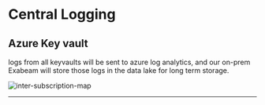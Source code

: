 # Central Logging

## Azure Key vault

logs from all keyvaults will be sent to azure log analytics, and our on-prem Exabeam will store those logs in the data lake for long term storage.

![inter-subscription-map](https://stdsoinventory0001.blob.core.windows.net/mdwikiimages/kv_logging.png)

---


